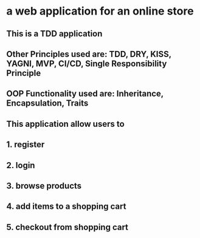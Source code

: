 # a web application for an online store

## This is a TDD application

## Other Principles used are: TDD, DRY, KISS, YAGNI, MVP, CI/CD, Single Responsibility Principle

## OOP Functionality used are: Inheritance, Encapsulation, Traits

## This application allow users to
##  1.   register
##  2.   login
##  3.   browse products 
##  4.   add items to a shopping cart
##  5.   checkout from shopping cart


